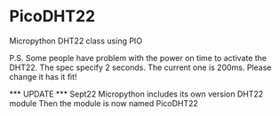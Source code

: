 # PicoDHT22
Micropython DHT22 class using PIO

P.S. Some people have problem with the power on time to activate the DHT22.
     The spec specify 2 seconds. The current one is 200ms. Please change it 
     has it fit!
     
*** UPDATE *** Sept22
Micropython includes its own version DHT22 module
Then the module is now named PicoDHT22
